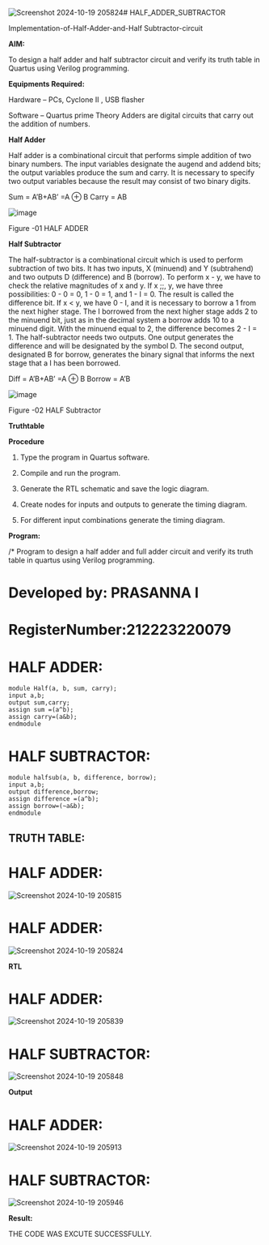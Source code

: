 ![Screenshot 2024-10-19 205824](https://github.com/user-attachments/assets/e1adb12f-2038-48e7-b2de-59f8f469d187)# HALF_ADDER_SUBTRACTOR

Implementation-of-Half-Adder-and-Half Subtractor-circuit

**AIM:**

To design a half adder and half subtractor circuit and verify its truth table in Quartus using Verilog programming.

**Equipments Required:**

Hardware – PCs, Cyclone II , USB flasher 

Software – Quartus prime Theory Adders are digital circuits that carry out the addition of numbers.

**Half Adder**

Half adder is a combinational circuit that performs simple addition of two binary numbers. The input variables designate the augend and addend bits; the output variables produce the sum and carry. It is necessary to specify two output variables because the result may consist of two binary digits.

Sum = A’B+AB’ =A ⊕ B Carry = AB

![image](https://github.com/naavaneetha/HALF_ADDER_SUBTRACTOR/assets/154305477/bd4a0b2c-cdbc-4184-ab08-81578f121e1f)

Figure -01 HALF ADDER

**Half Subtractor**

The half-subtractor is a combinational circuit which is used to perform subtraction of two bits. It has two inputs, X (minuend) and Y (subtrahend) and two outputs D (difference) and B (borrow). To perform x - y, we have to check the relative magnitudes of x and y. If x ;;, y, we have three possibilities: 0 - 0 = 0, 1 - 0 = 1, and 1 - I = 0. The result is called the difference bit. If x < y, we have 0 - I, and it is necessary to borrow a 1 from the next higher stage. The I borrowed from the next higher stage adds 2 to the minuend bit, just as in the decimal system a borrow adds 10 to a minuend digit. With the minuend equal to 2, the difference becomes 2 - I = 1. The half-subtractor needs two outputs. One output generates the difference and will be designated by the symbol D. The second output, designated B for borrow, generates the binary signal that informs the next stage that a I has been borrowed. 

Diff = A’B+AB’ =A ⊕ B
Borrow = A’B

 ![image](https://github.com/naavaneetha/HALF_ADDER_SUBTRACTOR/assets/154305477/d76b099c-513f-4e7c-843a-e2fd028a531a)

Figure -02 HALF Subtractor

**Truthtable**

**Procedure**

1.	Type the program in Quartus software.

2.	Compile and run the program.

3.	Generate the RTL schematic and save the logic diagram.

4.	Create nodes for inputs and outputs to generate the timing diagram.

5.	For different input combinations generate the timing diagram.


**Program:**

/* Program to design a half adder and full adder circuit and verify its truth table in quartus using Verilog programming.

# Developed by: PRASANNA I
# RegisterNumber:212223220079
# HALF ADDER:
```
module Half(a, b, sum, carry);
input a,b;
output sum,carry;
assign sum =(a^b);
assign carry=(a&b);
endmodule
```
# HALF SUBTRACTOR:
```
module halfsub(a, b, difference, borrow);
input a,b;
output difference,borrow;
assign difference =(a^b);
assign borrow=(~a&b);
endmodule
```
## TRUTH TABLE:
# HALF ADDER:
![Screenshot 2024-10-19 205815](https://github.com/user-attachments/assets/46126f0e-d0b0-424a-9b6c-84c50e6a27c9)




# HALF ADDER:


![Screenshot 2024-10-19 205824](https://github.com/user-attachments/assets/d3d0a586-d7de-43a2-9f48-3f91fd875ec4)


**RTL**

# HALF ADDER:




![Screenshot 2024-10-19 205839](https://github.com/user-attachments/assets/ed180d38-f407-478d-8e43-ff2528ec99ce)

# HALF SUBTRACTOR:
![Screenshot 2024-10-19 205848](https://github.com/user-attachments/assets/d8dbbf37-e779-4205-98b4-4766676ca9da)

**Output**
# HALF ADDER:
![Screenshot 2024-10-19 205913](https://github.com/user-attachments/assets/b04bfc09-9ac9-40a9-9159-1df2dc202e43)



# HALF SUBTRACTOR:
![Screenshot 2024-10-19 205946](https://github.com/user-attachments/assets/17a00dfd-25df-4e5b-b788-68bc947d63c8)

**Result:**


THE CODE WAS EXCUTE SUCCESSFULLY.
